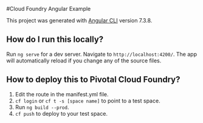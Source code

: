 #Cloud Foundry Angular Example

This project was generated with [Angular CLI](https://github.com/angular/angular-cli) version 7.3.8.

## How do I run this locally?

Run `ng serve` for a dev server. Navigate to `http://localhost:4200/`. The app will automatically reload if you change any of the source files.

## How to deploy this to Pivotal Cloud Foundry?

1) Edit the route in the manifest.yml file.
2) `cf login` or `cf t -s [space name]` to point to a test space.
3) Run `ng build --prod`. 
4) `cf push` to deploy to your test space.

